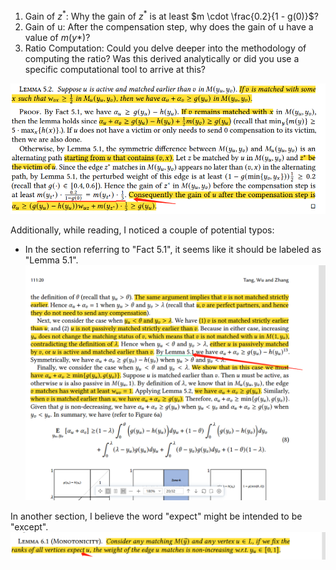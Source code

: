 1. Gain of $z^*$: Why the gain of $z^*$ is at least $m \cdot \frac{0.2}{1 - g(0)}$? 
2. Gain of u: After the compensation step, why does the gain of u have a value of $m(y*)$?
3. Ratio Computation: Could you delve deeper into the methodology of computing the ratio? Was this derived analytically or did you use a specific computational tool to arrive at this?


![](./img/confuse1.jpg)



Additionally, while reading, I noticed a couple of potential typos:
- In the section referring to "Fact 5.1", it seems like it should be labeled as "Lemma 5.1".
![](./img/typo1.jpg)

In another section, I believe the word "expect" might be intended to be "except".
![](./img/typo2.jpg)

